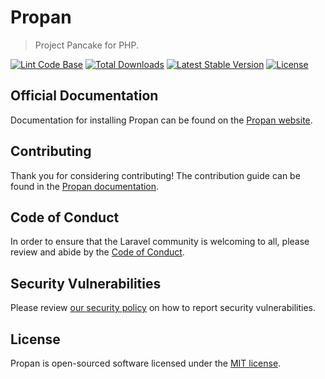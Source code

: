 # Propan
> Project Pancake for PHP.

<a href="https://github.com/javanile/propan/actions"><img src="https://github.com/javanile/propan/workflows/Lint%20Code%20Base/badge.svg" alt="Lint Code Base"></a>
<a href="https://packagist.org/packages/javanile/propan"><img src="https://poser.pugx.org/javanile/propan/d/total.svg" alt="Total Downloads"></a>
<a href="https://packagist.org/packages/javanile/propan"><img src="https://poser.pugx.org/javanile/propan/v/stable.svg" alt="Latest Stable Version"></a>
<a href="https://packagist.org/packages/javanile/propan"><img src="https://poser.pugx.org/javanile/propan/license.svg" alt="License"></a>

## Official Documentation

Documentation for installing Propan can be found on the [Propan website](https://propan.javanile.org).

## Contributing

Thank you for considering contributing! The contribution guide can be found in the [Propan documentation](https://propan.javanile.org).

## Code of Conduct

In order to ensure that the Laravel community is welcoming to all, please review and abide by the [Code of Conduct](https://propan.javanile.org#code-of-conduct).

## Security Vulnerabilities

Please review [our security policy](https://github.com/javanile/propan/security/policy) on how to report security vulnerabilities.

## License

Propan is open-sourced software licensed under the [MIT license](LICENSE.md).
